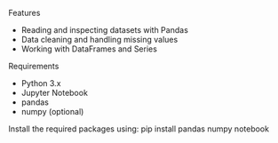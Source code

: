 Features

- Reading and inspecting datasets with Pandas
- Data cleaning and handling missing values
- Working with DataFrames and Series


Requirements

- Python 3.x
- Jupyter Notebook
- pandas
- numpy (optional)

Install the required packages using:
pip install pandas numpy notebook
